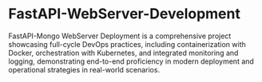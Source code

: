 # FastAPI-WebServer-Development
FastAPI-Mongo WebServer Deployment is a comprehensive project showcasing full-cycle DevOps practices, including containerization with Docker, orchestration with Kubernetes, and integrated monitoring and logging, demonstrating end-to-end proficiency in modern deployment and operational strategies in real-world scenarios.
